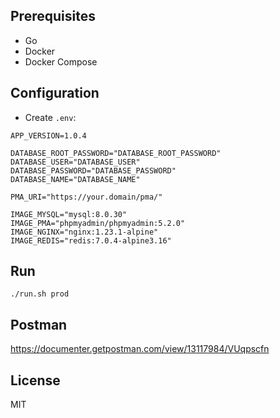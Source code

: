 ## Prerequisites
- Go
- Docker
- Docker Compose

## Configuration
- Create `.env`:
```
APP_VERSION=1.0.4

DATABASE_ROOT_PASSWORD="DATABASE_ROOT_PASSWORD"
DATABASE_USER="DATABASE_USER"
DATABASE_PASSWORD="DATABASE_PASSWORD"
DATABASE_NAME="DATABASE_NAME"

PMA_URI="https://your.domain/pma/"

IMAGE_MYSQL="mysql:8.0.30"
IMAGE_PMA="phpmyadmin/phpmyadmin:5.2.0"
IMAGE_NGINX="nginx:1.23.1-alpine"
IMAGE_REDIS="redis:7.0.4-alpine3.16"
```

## Run
```
./run.sh prod
```

## Postman
https://documenter.getpostman.com/view/13117984/VUqpscfn

## License
MIT